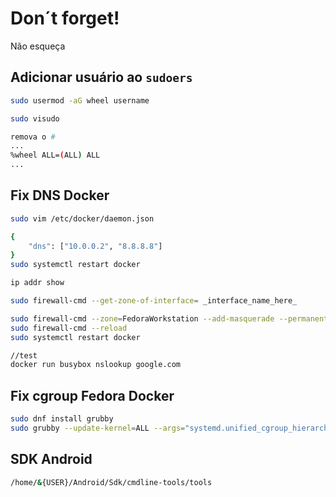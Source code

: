 # Don´t forget!

Não esqueça


## Adicionar usuário ao `sudoers`

```sh
sudo usermod -aG wheel username

sudo visudo

remova o #
...
%wheel ALL=(ALL) ALL
...

```

## Fix DNS Docker

```sh
sudo vim /etc/docker/daemon.json

{
    "dns": ["10.0.0.2", "8.8.8.8"]
}
sudo systemctl restart docker

ip addr show

sudo firewall-cmd --get-zone-of-interface= _interface_name_here_

sudo firewall-cmd --zone=FedoraWorkstation --add-masquerade --permanent
sudo firewall-cmd --reload
sudo systemctl restart docker

//test
docker run busybox nslookup google.com
```

## Fix cgroup Fedora Docker

```sh
sudo dnf install grubby
sudo grubby --update-kernel=ALL --args="systemd.unified_cgroup_hierarchy=0"
```

## SDK Android

```sh
/home/&{USER}/Android/Sdk/cmdline-tools/tools
```
